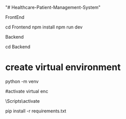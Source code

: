 "# Healthcare-Patient-Management-System" 

FrontEnd

cd Frontend
npm install
npm run dev

Backend

cd Backend

# create virtual environment
python -m venv <virtual env name>

#activate virtual enc

<virtual env name>\Scripts\activate

pip install -r requirements.txt


